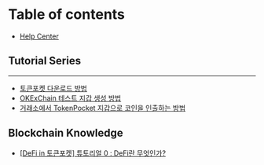 # Table of contents

* [Help Center](README.md)

## Tutorial Series

---

* [토큰포켓 다운로드 방법](download.md)
* [OKExChain 테스트 지갑 생성 방법](okexchain.md)
* [거래소에서 TokenPocket 지갑으로 코인을 인출하는 방법](tokenpocket.md)

## Blockchain Knowledge

* [\[DeFi in 토큰포켓\] 튜토리얼 0 : DeFi란 무엇인가?](blockchain-knowledge/defi-in-0-defi.md)

